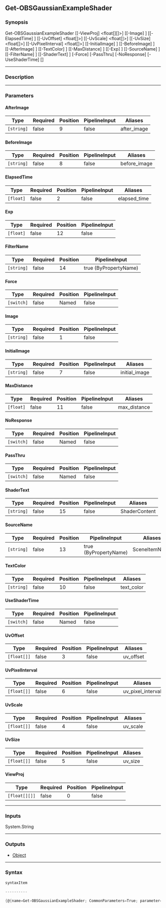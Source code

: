 Get-OBSGaussianExampleShader
----------------------------

### Synopsis

Get-OBSGaussianExampleShader [[-ViewProj] <float[][]>] [[-Image] <string>] [[-ElapsedTime] <float>] [[-UvOffset] <float[]>] [[-UvScale] <float[]>] [[-UvSize] <float[]>] [[-UvPixelInterval] <float[]>] [[-InitialImage] <string>] [[-BeforeImage] <string>] [[-AfterImage] <string>] [[-TextColor] <string>] [[-MaxDistance] <float>] [[-Exp] <float>] [[-SourceName] <string>] [[-FilterName] <string>] [[-ShaderText] <string>] [-Force] [-PassThru] [-NoResponse] [-UseShaderTime] [<CommonParameters>]

---

### Description

---

### Parameters
#### **AfterImage**

|Type      |Required|Position|PipelineInput|Aliases    |
|----------|--------|--------|-------------|-----------|
|`[string]`|false   |9       |false        |after_image|

#### **BeforeImage**

|Type      |Required|Position|PipelineInput|Aliases     |
|----------|--------|--------|-------------|------------|
|`[string]`|false   |8       |false        |before_image|

#### **ElapsedTime**

|Type     |Required|Position|PipelineInput|Aliases     |
|---------|--------|--------|-------------|------------|
|`[float]`|false   |2       |false        |elapsed_time|

#### **Exp**

|Type     |Required|Position|PipelineInput|
|---------|--------|--------|-------------|
|`[float]`|false   |12      |false        |

#### **FilterName**

|Type      |Required|Position|PipelineInput        |
|----------|--------|--------|---------------------|
|`[string]`|false   |14      |true (ByPropertyName)|

#### **Force**

|Type      |Required|Position|PipelineInput|
|----------|--------|--------|-------------|
|`[switch]`|false   |Named   |false        |

#### **Image**

|Type      |Required|Position|PipelineInput|
|----------|--------|--------|-------------|
|`[string]`|false   |1       |false        |

#### **InitialImage**

|Type      |Required|Position|PipelineInput|Aliases      |
|----------|--------|--------|-------------|-------------|
|`[string]`|false   |7       |false        |initial_image|

#### **MaxDistance**

|Type     |Required|Position|PipelineInput|Aliases     |
|---------|--------|--------|-------------|------------|
|`[float]`|false   |11      |false        |max_distance|

#### **NoResponse**

|Type      |Required|Position|PipelineInput|
|----------|--------|--------|-------------|
|`[switch]`|false   |Named   |false        |

#### **PassThru**

|Type      |Required|Position|PipelineInput|
|----------|--------|--------|-------------|
|`[switch]`|false   |Named   |false        |

#### **ShaderText**

|Type      |Required|Position|PipelineInput|Aliases      |
|----------|--------|--------|-------------|-------------|
|`[string]`|false   |15      |false        |ShaderContent|

#### **SourceName**

|Type      |Required|Position|PipelineInput        |Aliases      |
|----------|--------|--------|---------------------|-------------|
|`[string]`|false   |13      |true (ByPropertyName)|SceneItemName|

#### **TextColor**

|Type      |Required|Position|PipelineInput|Aliases   |
|----------|--------|--------|-------------|----------|
|`[string]`|false   |10      |false        |text_color|

#### **UseShaderTime**

|Type      |Required|Position|PipelineInput|
|----------|--------|--------|-------------|
|`[switch]`|false   |Named   |false        |

#### **UvOffset**

|Type       |Required|Position|PipelineInput|Aliases  |
|-----------|--------|--------|-------------|---------|
|`[float[]]`|false   |3       |false        |uv_offset|

#### **UvPixelInterval**

|Type       |Required|Position|PipelineInput|Aliases          |
|-----------|--------|--------|-------------|-----------------|
|`[float[]]`|false   |6       |false        |uv_pixel_interval|

#### **UvScale**

|Type       |Required|Position|PipelineInput|Aliases |
|-----------|--------|--------|-------------|--------|
|`[float[]]`|false   |4       |false        |uv_scale|

#### **UvSize**

|Type       |Required|Position|PipelineInput|Aliases|
|-----------|--------|--------|-------------|-------|
|`[float[]]`|false   |5       |false        |uv_size|

#### **ViewProj**

|Type         |Required|Position|PipelineInput|
|-------------|--------|--------|-------------|
|`[float[][]]`|false   |0       |false        |

---

### Inputs
System.String

---

### Outputs
* [Object](https://learn.microsoft.com/en-us/dotnet/api/System.Object)

---

### Syntax
```PowerShell
syntaxItem
```
```PowerShell
----------
```
```PowerShell
{@{name=Get-OBSGaussianExampleShader; CommonParameters=True; parameter=System.Object[]}}
```
